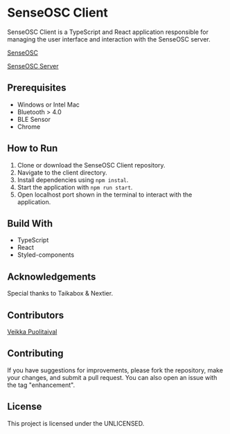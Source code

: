 # SenseOSC Client

SenseOSC Client is a TypeScript and React application responsible for managing the user interface and interaction with the SenseOSC server.

[SenseOSC](https://github.com/veikka-p/senseosc)

[SenseOSC Server](https://github.com/veikka-p/senseosc-server)

## Prerequisites

- Windows or Intel Mac
- Bluetooth > 4.0
- BLE Sensor
- Chrome

## How to Run

1. Clone or download the SenseOSC Client repository.
2. Navigate to the client directory.
3. Install dependencies using `npm instal`.
4. Start the application with `npm run start`.
5. Open localhost port shown in the terminal to interact with the application.

## Build With

- TypeScript
- React
- Styled-components

## Acknowledgements

Special thanks to Taikabox & Nextier.

## Contributors

[Veikka Puolitaival](https://github.com/veikka-p/)

## Contributing

If you have suggestions for improvements, please fork the repository, make your changes, and submit a pull request. You can also open an issue with the tag "enhancement".

## License

This project is licensed under the UNLICENSED.
